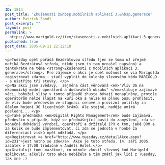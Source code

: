 ```yaml
---
ID: 1814
post_title: 'Zkušenosti z&nbsp;mobilních aplikací 3.&nbsp;generace'
author: Patrick Zandl
post_excerpt: ""
layout: post
permalink: >
  https://www.marigold.cz/item/zkusenosti-z-mobilnich-aplikaci-3-generace
published: true
post_date: 2005-09-11 22:12:18
---
```

	<p>Tuesday opět pořádá Bezdrátovou středu (jen se tomu už zřejmě neříká Bezdrátová středa, nikde jsem to tam nenašel napsáno) a tentokráte na téma <strong>Zkušenosti z mobilních aplikací 3. generace</strong>. Pro zájemce o akci je opět možnost se via Marigolda registrovat zdarma - stačí vyplnit do kolonky slevového kódu MARIGOLD - a ušetříte tři stovky. </p>
	<p>Na akci jsem zvědavý,  zejména část věnovaná <em>"Vliv 3G na ekonomický model operátorů a dodavatelů obsahu" </em>slibuje zajímavé věci, bohužel sliby v tomto případě zhusta bývají nenaplněny, protože operátorům nelze šlapat na kuří oka a nelze na plnou pusu prohlásit, že vliv bude především ve stagnaci cenové a provizní politiky za účelem hojení 3G licenčních šrámů. Ale stejně, naděje umírá poslední... </p>
	<p>Také přednáška <em>Digital Rights Management</em> bude zajímavá, především v případě, když se přednášející pustí do zamyšlení, zda se konečně dohádají výrobci, operátoři a držitelé IPR o tom, jaké DRM a za kolik se bude implementovat, či zda se jednota v honbě za diferenciací zisků opět odkládá. </p>
	<p>Registrovat <a href="http://www.tuesday.cz/detailAkce.aspx?id=231">jest nutno se zde</a>. Akce je tuto středu, 14. září 2005, začátek v 17:00 tradičně v Anděls Hotel.</p>
	<p>Gratuluji tomu mazákovi, co minule zkusil slevový kód Marigold aplikovat, ačkoliv tato akce neběžela a tím zmátl jak lidi z Tuesday, tak mne :)
</p>